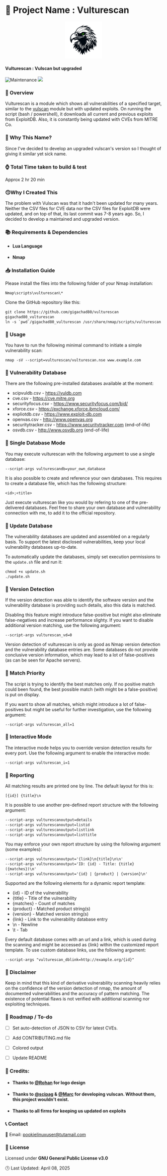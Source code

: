 
🚀 Project Name : Vulturescan
===============

<p align="center">
<img src="./logo.jpg" width="120px">
</p>

#### Vulturescan : Vulscan but upgraded


![Maintenance](https://img.shields.io/badge/Maintained%3F-yes-purple.svg)
<a href="https://github.com/gigachad80/vulturescan/issues"><img src="https://img.shields.io/badge/contributions-welcome-brightgreen.svg?style=flat"></a>

### 📌 Overview
  
Vulturescan is a module which shows all vulnerabilities of a specified target, similar to the [vulscan](https://github.com/scipag/vulscan) module but with updated exploits. On running the script (bash / powershell), it downloads all current and previous exploits from ExploitDB. Also, it is constantly being updated with CVEs from MITRE Co.

### 🤔 Why This Name?

Since I've decided to develop an upgraded vulscan's version so I thought of giving it similar yet sick name.
    

### ⌚ Total Time taken to build & test

 Approx 2 hr 20 min

### 🙃Why I Created This

The problem with Vulscan was that it hadn't been updated for many years. Neither the CSV files for CVE data nor the CSV files for ExploitDB were updated, and on top of that, its last commit was 7-8 years ago. So, I decided to develop a maintained and upgraded version.



### 📚  Requirements & Dependencies

* #### Lua Language  
* #### Nmap


### 📥 Installation Guide

Please install the files into the following folder of your Nmap installation:

    Nmap\scripts\vulturescan\*
    

Clone the GitHub repository like this:

    git clone https://github.com/gigachad80/vulturescan gigachad80_vulturescan
    ln -s `pwd`/gigachad80_vulturescan /usr/share/nmap/scripts/vulturescan

### 🐰 Usage

You have to run the following minimal command to initiate a simple vulnerability scan:

    nmap -sV --script=vulturescan/vulturescan.nse www.example.com

### 🔰 Vulnerability Database

There are the following pre-installed databases available at the moment:

* scipvuldb.csv - https://vuldb.com
* cve.csv - https://cve.mitre.org
* securityfocus.csv - https://www.securityfocus.com/bid/
* xforce.csv - https://exchange.xforce.ibmcloud.com/
* expliotdb.csv - https://www.exploit-db.com
* openvas.csv - http://www.openvas.org
* securitytracker.csv - https://www.securitytracker.com (end-of-life)
* osvdb.csv - http://www.osvdb.org (end-of-life)

### 🔰 Single Database Mode

You may execute vulturescan with the following argument to use a single database:

    --script-args vulturescandb=your_own_database

It is also possible to create and reference your own databases. This requires to create a database file, which has the following structure:

    <id>;<title>

Just execute vulturescan like you would by refering to one of the pre-delivered databases. Feel free to share your own database and vulnerability connection with me, to add it to the official repository.

### 🔰 Update Database

The vulnerability databases are updated and assembled on a regularly basis. To support the latest disclosed vulnerabilities, keep your local vulnerability databases up-to-date.

To automatically update the databases, simply set execution permissions to the `update.sh` file and run it:

    chmod +x update.sh
    ./update.sh

### 🔰 Version Detection

If the version detection was able to identify the software version and the vulnerability database is providing such details, also this data is matched.

Disabling this feature might introduce false-positive but might also eliminate false-negatives and increase performance slighty. If you want to disable additional version matching, use the following argument:

    --script-args vulturescan_vd=0

Version detection of vulturescan is only as good as Nmap version detection and the vulnerability database entries are. Some databases do not provide conclusive version information, which may lead to a lot of false-positives (as can be seen for Apache servers).

### 🔰 Match Priority

The script is trying to identify the best matches only. If no positive match could been found, the best possible match (with might be a false-positive) is put on display.

If you want to show all matches, which might introduce a lot of false-positives but might be useful for further investigation, use the following argument:

    --script-args vulturescan_all=1

### 🔰 Interactive Mode

The interactive mode helps you to override version detection results for every port. Use the following argument to enable the interactive mode:

    --script-args vulturescan_i=1

### 🔰 Reporting

All matching results are printed one by line. The default layout for this is:

    [{id}] {title}\n

It is possible to use another pre-defined report structure with the following argument:

    --script-args vulturescanoutput=details
    --script-args vulturescanoutput=listid
    --script-args vulturescanoutput=listlink
    --script-args vulturescanoutput=listtitle

You may enforce your own report structure by using the following argument (some examples):

    --script-args vulturescanoutput='{link}\n{title}\n\n'
    --script-args vulturescanoutput='ID: {id} - Title: {title} ({matches})\n'
    --script-args vulturescanoutput='{id} | {product} | {version}\n'

Supported are the following elements for a dynamic report template:

* {id} - ID of the vulnerability
* {title} - Title of the vulnerability
* {matches} - Count of matches
* {product} - Matched product string(s)
* {version} - Matched version string(s)
* {link} - Link to the vulnerability database entry
* \n - Newline
* \t - Tab

Every default database comes with an url and a link, which is used during the scanning and might be accessed as {link} within the customized report template. To use custom database links, use the following argument:

    --script-args "vulturescan_dblink=http://example.org/{id}"

### 🔰 Disclaimer

Keep in mind that this kind of derivative vulnerability scanning heavily relies on the confidence of the version detection of nmap, the amount of documented vulnerabilities and the accuracy of pattern matching. The existence of potential flaws is not verified with additional scanning nor exploiting techniques.



### 📝 Roadmap / To-do 

- [ ] Set auto-detection of JSON to CSV for latest CVEs. 
- [ ] Add CONTRIBUTING.md file
- [ ] Colored output 
- [ ] Update README 




### 💓 Credits:

* ####  Thanks to [@Rohan](http://github.com/Rohan-Katyal) for logo design
* #### Thanks to  [@scipag](https://github.com/scipag) & [@Marc](https://github.com/marcruef) for developing vulscan. Without them, this project wouldn't exist.
* #### Thanks to all firms for keeping us updated on exploits



### 📞 Contact


📧 Email: pookielinuxuser@tutamail.com


### 📄 License

Licensed under **GNU General Public License v3.0**

🕒 Last Updated: April 08, 2025 







